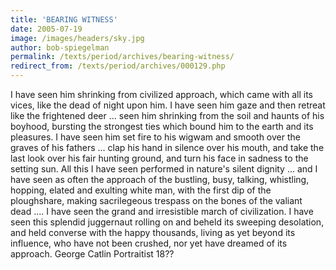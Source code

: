 ```yaml
---
title: 'BEARING WITNESS'
date: 2005-07-19
image: /images/headers/sky.jpg
author: bob-spiegelman
permalink: /texts/period/archives/bearing-witness/
redirect_from: /texts/period/archives/000129.php
---
```


I have seen him shrinking from civilized approach, which came with all its
vices, like the dead of night upon him. I have seen him gaze and then
retreat like the frightened deer ... seen him shrinking from the soil and
haunts of his boyhood, bursting the strongest ties which bound him to the
earth and its pleasures. I have seen him set fire to his wigwam and smooth
over the graves of his fathers ... clap his hand in silence over his mouth,
and take the last look over his fair hunting ground, and turn his face in
sadness to the setting sun. All this I have seen performed in nature's
silent dignity ... and I have seen as often the approach of the bustling,
busy, talking, whistling, hopping, elated and exulting white man, with the
first dip of the ploughshare, making sacrilegeous trespass on the bones of
the valiant dead .... I have seen the grand and irresistible march of
civilization. I have seen this splendid juggernaut rolling on and beheld its
sweeping desolation, and held converse with the happy thousands, living
as yet beyond its influence, who have not been crushed, nor yet have
dreamed of its approach.
George Catlin
Portraitist
18??
